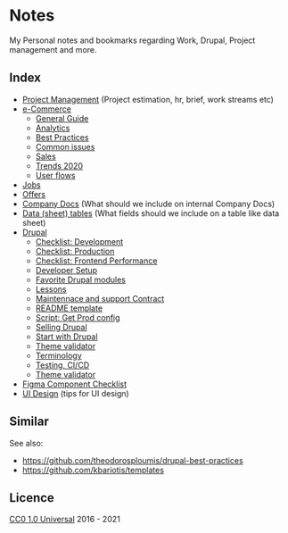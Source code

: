 # Notes

My Personal notes and bookmarks regarding Work, Drupal, Project management and more.

## Index

- [Project Management](pm.md) (Project estimation, hr, brief, work streams etc)
- [e-Commerce](commerce)
  - [General Guide](commerce/general.md)
  - [Analytics](commerce/analytics.md)
  - [Best Practices](commerce/best_practices.md)
  - [Common issues](commerce/issues.md)
  - [Sales](commerce/sales.md)
  - [Trends 2020](commerce/trends.md)
  - [User flows](commerce/flows.md)
- [Jobs](jobs.md)
- [Offers](offers.md)
- [Company Docs](docs.md) (What should we include on internal Company Docs)
- [Data (sheet) tables](data.md) (What fields should we include on a table like data sheet)
- [Drupal](drupal)
  - [Checklist: Development](drupal/checklist-development.md)
  - [Checklist: Production](drupal/checklist-production.md)
  - [Checklist: Frontend Performance](drupal/checklist-frontend-performance.md)
  - [Developer Setup](drupal/developer-setup.md)
  - [Favorite Drupal modules](drupal/favorites.md)
  - [Lessons](drupal/lessons.md)
  - [Maintennace and support Contract](drupal/contract.md)
  - [README template](drupal/readme-template.md)
  - [Script: Get Prod config](drupal/script-get-prod-config.md)
  - [Selling Drupal](drupal/selling-drupal)
  - [Start with Drupal](drupal/start-drupal.md)
  - [Theme validator](drupal/theme-validator.md)
  - [Terminology](drupal/terminology.md)
  - [Testing, CI/CD](drupal/testing.md)
  - [Theme validator](drupal/theme-validator.md)
- [Figma Component Checklist](design/figma)
- [UI Design](design/ui) (tips for UI design)

## Similar

See also:

- <https://github.com/theodorosploumis/drupal-best-practices>
- <https://github.com/kbariotis/templates>

## Licence

[CC0 1.0 Universal](LICENSE) 2016 - 2021
